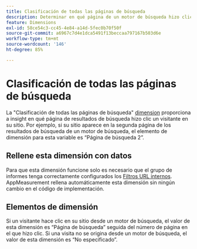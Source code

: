 ```yaml
---
title: Clasificación de todas las páginas de búsqueda
description: Determinar en qué página de un motor de búsqueda hizo clic un visitante en el sitio.
feature: Dimensions
exl-id: 58ce54c3-cc45-4e84-a14d-5fec0b70f50f
source-git-commit: a6967c7d4e1dca5491f13beccaa797167b503d6e
workflow-type: tm+mt
source-wordcount: '146'
ht-degree: 85%

---
```


# Clasificación de todas las páginas de búsqueda

La &quot;Clasificación de todas las páginas de búsqueda&quot; [dimension](overview.md) proporciona a insight en qué página de resultados de búsqueda hizo clic un visitante en su sitio. Por ejemplo, si su sitio aparece en la segunda página de los resultados de búsqueda de un motor de búsqueda, el elemento de dimensión para esta variable es “Página de búsqueda 2”.

## Rellene esta dimensión con datos

Para que esta dimensión funcione solo es necesario que el grupo de informes tenga correctamente configurados los [Filtros URL internos](/help/admin/tools/manage-rs/edit-settings/general/internal-url-filter-admin.md). AppMeasurement rellena automáticamente esta dimensión sin ningún cambio en el código de implementación.

## Elementos de dimensión

Si un visitante hace clic en su sitio desde un motor de búsqueda, el valor de esta dimensión es “Página de búsqueda” seguida del número de página en el que hizo clic. Si una visita no se origina desde un motor de búsqueda, el valor de esta dimensión es “No especificado”.
